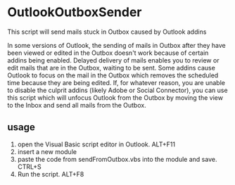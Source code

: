 # OutlookOutboxSender
This script will send mails stuck in Outbox caused by Outlook addins

In some versions of Outlook, the sending of mails in Outbox after they have been viewed or edited in the Outbox doesn't work because of certain addins being enabled.
Delayed delivery of mails enables you to review or edit mails that are in the Outbox, waiting to be sent. Some addins cause Outlook to focus on the mail in the Outbox which removes the scheduled time because they are being edited.
If, for whatever reason, you are unable to disable the culprit addins (likely Adobe or Social Connector), you can use this script which will unfocus Outlook from the Outbox by moving the view to the Inbox and send all mails from the Outbox.

## usage
1. open the Visual Basic script editor in Outlook. ALT+F11
2. insert a new module
3. paste the code from sendFromOutbox.vbs into the module and save. CTRL+S
4. Run the script. ALT+F8

